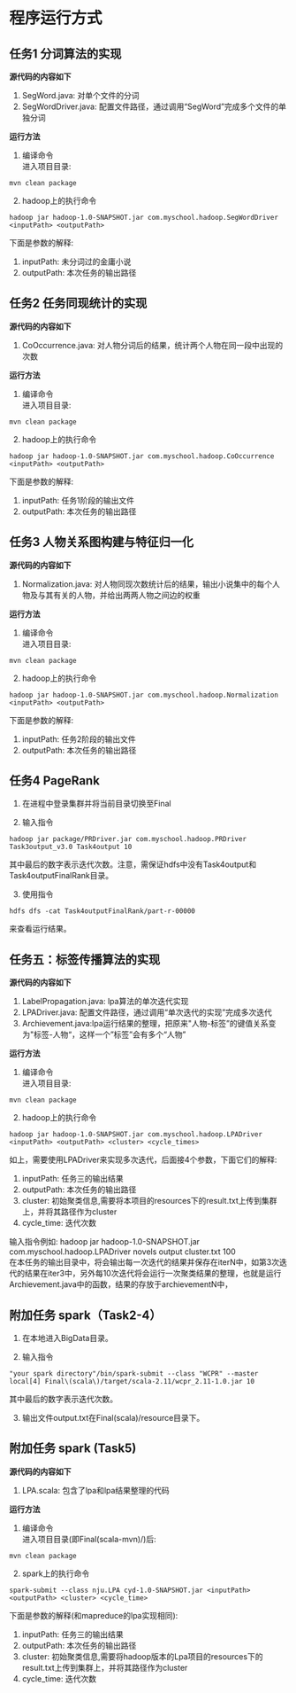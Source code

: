 # 程序运行方式
## 任务1 分词算法的实现
**源代码的内容如下**
1. SegWord.java: 对单个文件的分词
2. SegWordDriver.java: 配置文件路径，通过调用“SegWord”完成多个文件的单独分词

**运行方法**  
1. 编译命令  
进入项目目录:
```shell
mvn clean package
```
2. hadoop上的执行命令  

```shell
hadoop jar hadoop-1.0-SNAPSHOT.jar com.myschool.hadoop.SegWordDriver <inputPath> <outputPath>
```
下面是参数的解释:
1. inputPath: 未分词过的金庸小说
2. outputPath: 本次任务的输出路径

## 任务2 任务同现统计的实现
**源代码的内容如下**
1. CoOccurrence.java: 对人物分词后的结果，统计两个人物在同一段中出现的次数

**运行方法**  
1. 编译命令  
进入项目目录:
```shell
mvn clean package
```
2. hadoop上的执行命令  

```shell
hadoop jar hadoop-1.0-SNAPSHOT.jar com.myschool.hadoop.CoOccurrence <inputPath> <outputPath>
```
下面是参数的解释:
1. inputPath: 任务1阶段的输出文件
2. outputPath: 本次任务的输出路径

## 任务3 人物关系图构建与特征归一化
**源代码的内容如下**
1. Normalization.java: 对人物同现次数统计后的结果，输出小说集中的每个人物及与其有关的人物，并给出两两人物之间边的权重

**运行方法**  
1. 编译命令  
进入项目目录:
```shell
mvn clean package
```
2. hadoop上的执行命令  

```shell
hadoop jar hadoop-1.0-SNAPSHOT.jar com.myschool.hadoop.Normalization <inputPath> <outputPath>
```
下面是参数的解释:
1. inputPath: 任务2阶段的输出文件
2. outputPath: 本次任务的输出路径

## 任务4 PageRank

1. 在进程中登录集群并将当前目录切换至Final

2. 输入指令

```shell
hadoop jar package/PRDriver.jar com.myschool.hadoop.PRDriver Task3output_v3.0 Task4output 10
```

其中最后的数字表示迭代次数。注意，需保证hdfs中没有Task4output和Task4outputFinalRank目录。

3. 使用指令

```shell
hdfs dfs -cat Task4outputFinalRank/part-r-00000
```

来查看运行结果。

## 任务五：标签传播算法的实现
**源代码的内容如下**
1. LabelPropagation.java: lpa算法的单次迭代实现
2. LPADriver.java: 配置文件路径，通过调用“单次迭代的实现”完成多次迭代
3. Archievement.java:lpa运行结果的整理，把原来"人物-标签”的键值关系变为"标签-人物“，这样一个”标签”会有多个“人物”

**运行方法**  
1. 编译命令  
进入项目目录:
```shell
mvn clean package
```
2. hadoop上的执行命令  

```shell
hadoop jar hadoop-1.0-SNAPSHOT.jar com.myschool.hadoop.LPADriver <inputPath> <outputPath> <cluster> <cycle_times>
```
如上，需要使用LPADriver来实现多次迭代，后面接4个参数，下面它们的解释:
1. inputPath: 任务三的输出结果
2. outputPath: 本次任务的输出路径
3. cluster: 初始聚类信息,需要将本项目的resources下的result.txt上传到集群上，并将其路径作为cluster
4. cycle_time: 迭代次数

输入指令例如: hadoop jar hadoop-1.0-SNAPSHOT.jar com.myschool.hadoop.LPADriver novels output cluster.txt 100  
在本任务的输出目录中，将会输出每一次迭代的结果并保存在iterN中，如第3次迭代的结果在iter3中，另外每10次迭代将会运行一次聚类结果的整理，也就是运行Archievement.java中的函数，结果的存放于archievementN中，
## 附加任务 spark（Task2-4）

1. 在本地进入BigData目录。

2. 输入指令

```shell
"your spark directory"/bin/spark-submit --class "WCPR" --master local[4] Final\(scala\)/target/scala-2.11/wcpr_2.11-1.0.jar 10
```

其中最后的数字表示迭代次数。

3. 输出文件output.txt在Final\(scala\)/resource目录下。
## 附加任务 spark (Task5)
**源代码的内容如下**
1. LPA.scala: 包含了lpa和lpa结果整理的代码

**运行方法**  
1. 编译命令  
进入项目目录(即Final(scala-mvn)/)后:
```shell
mvn clean package
```
2. spark上的执行命令  

```shell
spark-submit --class nju.LPA cyd-1.0-SNAPSHOT.jar <inputPath> <outputPath> <cluster> <cycle_time>
```
下面是参数的解释(和mapreduce的lpa实现相同):
1. inputPath: 任务三的输出结果
2. outputPath: 本次任务的输出路径
3. cluster: 初始聚类信息,需要将hadoop版本的Lpa项目的resources下的result.txt上传到集群上，并将其路径作为cluster
4. cycle_time: 迭代次数
